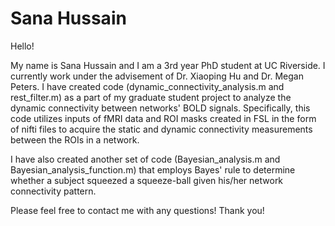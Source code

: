 # Sana Hussain

Hello!

My name is Sana Hussain and I am a 3rd year PhD student at UC Riverside.  I currently work under the advisement of Dr. Xiaoping Hu and Dr. Megan Peters.  I have created code (dynamic_connectivity_analysis.m and rest_filter.m) as a part of my graduate student project to analyze the dynamic connectivity between networks' BOLD signals.  Specifically, this code utilizes inputs of fMRI data and ROI masks created in FSL in the form of nifti files to acquire the static and dynamic connectivity measurements between the ROIs in a network.

I have also created another set of code (Bayesian_analysis.m and Bayesian_analysis_function.m) that employs Bayes' rule to determine whether a subject squeezed a squeeze-ball given his/her network connectivity pattern.

Please feel free to contact me with any questions! Thank you!
